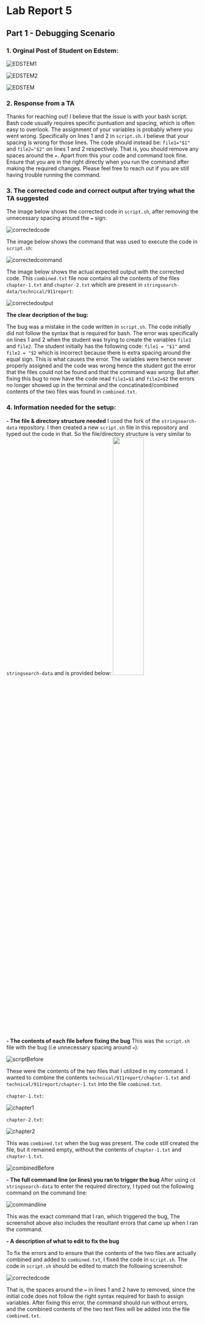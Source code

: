 # Lab Report 5 #

## Part 1 - Debugging Scenario ##

### 1. Orginal Post of Student on Edstem: ###
![EDSTEM1](edstem1.png)

![EDSTEM2](edstem2.png)

![EDSTEM](edstem.png)

### 2. Response from a TA ###
Thanks for reaching out! I believe that the issue is with your bash script. Bash code usually requires specific puntuation and spacing, which is often easy to overlook. The assignment of your variables is probably where you went wrong. Specifically on lines 1 and 2 in `script.sh`. I believe that your spacing is wrong for those lines. The code should instead be: `file1="$1"` and `file2="$2"` on lines 1 and 2 respectively. That is, you should remove any spaces around the `=`. Apart from this your code and command look fine. Ensure that you are in the right directly when you run the command after making the required changes. Please feel free to reach out if you are still having trouble running the command.


### 3. The corrected code and correct output after trying what the TA suggested ###

The image below shows the corrected code in `script.sh`, after removing the unnecessary spacing around the `=` sign:

![correctedcode](correctedcode.png)

The image below shows the command that was used to execute the code in `script.sh`:

![correctedcommand](correctedcommand.png)

The image below shows the actual expected output with the corrected code. This `combined.txt` file now contains all the contents of the files `chapter-1.txt` and `chapter-2.txt` which are present in `stringsearch-data/technical/911report`:

![correctedoutput](correctedoutput.png)

**The clear decription of the bug:** 

The bug was a mistake in the code written in `script.sh`. The code initially did not follow the syntax that is required for bash. The error was specifically on lines 1 and 2 when the student was trying to create the variables `file1` and `file2`. The student initially has the following code: `file1 = "$1"` amd `file2 = "$2` which is incorrect because there is extra spacing around the equal sign. This is what causes the error. The variables were hence never properly assigned and the code was wrong hence the student got the error that the files could not be found and that the command was wrong. But after fixing this bug to now have the code read `file1=$1` and `file2=$2` the errors no longer showed up in the terminal and the concatinated/combined contents of the two files was found in `combined.txt`.

### 4. Information needed for the setup: ###

**- The file & directory structure needed**
I used the fork of the `stringsearch-data` repository. I then created a new `script.sh` file in this repository and typed out the code in that. So the file/directory structure is very similar to `stringsearch-data` and is provided below:
 <img src="file.png" width="40%" height="40%" />

**- The contents of each file before fixing the bug**
This was the `script.sh` file with the bug (i.e unnecessary spacing around `=`):

![scriptBefore](scriptBefore.png)


These were the contents of the two files that I utilized in my command. I wanted to combine the contents `technical/911report/chapter-1.txt` and `technical/911report/chapter-1.txt` into the file `combined.txt`.

`chapter-1.txt`:

![chapter1](chapter1.png)

`chapter-2.txt`:

![chapter2](chapter2.png)

This was `combined.txt` when the bug was present. The code still created the file, but it remained empty, without the contents of `chapter-1.txt` and `chapter-1.txt`.

![combinedBefore](combinedBefore.png)


**- The full command line (or lines) you ran to trigger the bug**
After using `cd stringsearch-data` to enter the required directory, I typed out the following command on the command line:

![commandline](commandLine.png)

This was the exact command that I ran, which triggered the bug, The screenshot above also includes the resultant errors that came up when I ran the command.

**- A description of what to edit to fix the bug**

To fix the errors and to ensure that the contents of the two files are actually combined and added to `combined.txt`, I fixed the code in `script.sh`. The code in `script.sh` should be edited to match the following screenshot:

![correctedcode](correctedcode.png)

That is, the spaces around the `=` in lines 1 and 2 have to removed, since the initial code does not follow the right syntax required for bash to assign variables. After fixing this error, the command should run without errors, and the combined contents of the two text files will be added into the file `combined.txt`.
